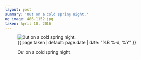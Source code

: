 ```yaml
---
layout: post
summary: 'Out on a cold spring night.'
og_image: 486-1152.jpg
taken: April 10, 2016
---
```


<figure class="post">
<img alt="Out on a cold spring night." sizes="(min-width: 700px) 50vw, calc(100vw - 2rem)" src="{{ site.assets_url }}/486-576.jpg" srcset="{{ site.assets_url }}/486-1152.jpg 1152w, {{ site.assets_url }}/486-864.jpg 864w, {{ site.assets_url }}/486-576.jpg 576w, {{ site.assets_url }}/486-288.jpg 288w"/>
<figcaption>
<time>{{ page.taken | default: page.date | date: "%B %-d, %Y" }}</time>
<p>Out on a cold spring night.</p>
</figcaption>
</figure>
